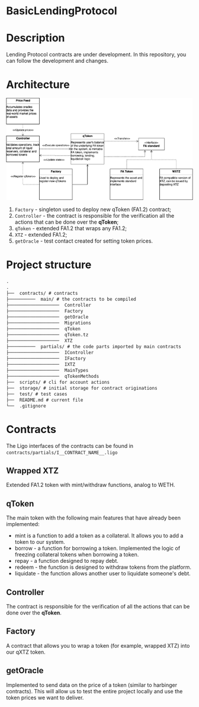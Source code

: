 # BasicLendingProtocol

# Description
Lending Protocol contracts are under development. In this repository, you can follow the development and changes.

# Architecture

![Architecture](Architecture.png)

1. `Factory` - singleton used to deploy new qToken (FA1.2) contract;
2. `Controller` - the contract is responsible for the verification all the actions that can be done over the **qToken**;
3. `qToken` - extended FA1.2 that wraps any FA1.2;
4. `XTZ` - extended FA1.2;
5. `getOracle` - test contact created for setting token prices.

# Project structure

```
.
.
├──  contracts/ # contracts
├──────────  main/ # the contracts to be compiled
├───────────────────  Controller
├───────────────────  Factory
├───────────────────  getOracle
├───────────────────  Migrations
├───────────────────  qToken
├───────────────────  qToken.tz
├───────────────────  XTZ
├──────────  partials/ # the code parts imported by main contracts
├───────────────────  IController
├───────────────────  IFactory
├───────────────────  IXTZ
├───────────────────  MainTypes
├───────────────────  qTokenMethods
├──  scripts/ # cli for account actions
├──  storage/ # initial storage for contract originations
├──  test/ # test cases
├──  README.md # current file
└──  .gitignore
```

# Contracts

The Ligo interfaces of the contracts can be found in `contracts/partials/I__CONTRACT_NAME__.ligo`

## Wrapped XTZ
Extended FA1.2 token with mint/withdraw functions, analog to WETH.

## qToken
The main token with the following main features that have already been implemented:
- mint is a function to add a token as a collateral. It allows you to add a token to our system.
- borrow - a function for borrowing a token. Implemented the logic of freezing collateral tokens when borrowing a token.
- repay - a function designed to repay debt.
- redeem - the function is designed to withdraw tokens from the platform.
- liquidate - the function allows another user to liquidate someone's debt.

## Controller
The contract is responsible for the verification of all the actions that can be done over the **qToken**.

## Factory
A contract that allows you to wrap a token (for example, wrapped XTZ) into our qXTZ token.

## getOracle
Implemented to send data on the price of a token (similar to harbinger contracts). This will allow us to test the entire project locally and use the token prices we want to deliver.
